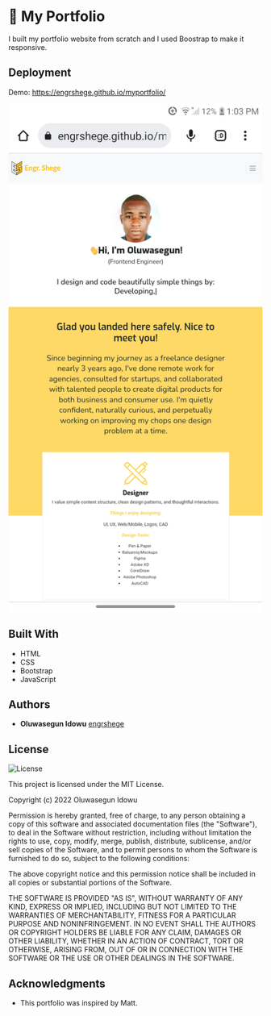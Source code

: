 # 💼 My Portfolio

I built my portfolio website from scratch and I used Boostrap to make it responsive.

## Deployment

Demo: https://engrshege.github.io/myportfolio/

![cv](./img/Capture.png)


## Built With

  * HTML
  * CSS
  * Bootstrap
  * JavaScript


## Authors

  - **Oluwasegun Idowu**
    [engrshege](https://github.com/engrshege/)


## License

![License](https://img.shields.io/badge/license-MIT%20License-blue.svg)

This project is licensed under the MIT License.

Copyright (c) 2022 Oluwasegun Idowu

Permission is hereby granted, free of charge, to any person obtaining a copy
of this software and associated documentation files (the "Software"), to deal
in the Software without restriction, including without limitation the rights
to use, copy, modify, merge, publish, distribute, sublicense, and/or sell
copies of the Software, and to permit persons to whom the Software is
furnished to do so, subject to the following conditions:

The above copyright notice and this permission notice shall be included in all
copies or substantial portions of the Software.

THE SOFTWARE IS PROVIDED "AS IS", WITHOUT WARRANTY OF ANY KIND, EXPRESS OR
IMPLIED, INCLUDING BUT NOT LIMITED TO THE WARRANTIES OF MERCHANTABILITY,
FITNESS FOR A PARTICULAR PURPOSE AND NONINFRINGEMENT. IN NO EVENT SHALL THE
AUTHORS OR COPYRIGHT HOLDERS BE LIABLE FOR ANY CLAIM, DAMAGES OR OTHER
LIABILITY, WHETHER IN AN ACTION OF CONTRACT, TORT OR OTHERWISE, ARISING FROM,
OUT OF OR IN CONNECTION WITH THE SOFTWARE OR THE USE OR OTHER DEALINGS IN THE
SOFTWARE.

## Acknowledgments

  * This portfolio was inspired by Matt.
